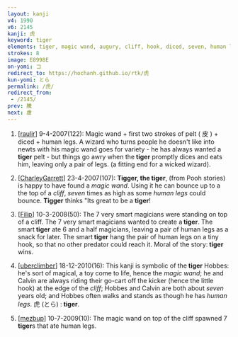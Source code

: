 ```yaml
---
layout: kanji
v4: 1990
v6: 2145
kanji: 虎
keyword: tiger
elements: tiger, magic wand, augury, cliff, hook, diced, seven, human legs
strokes: 8
image: E8998E
on-yomi: コ
redirect_to: https://hochanh.github.io/rtk/虎
kun-yomi: とら
permalink: /虎/
redirect_from:
 - /2145/
prev: 騰
next: 虜
---
```


1) [<a href="http://kanji.koohii.com/profile/raulir">raulir</a>] 9-4-2007(122): Magic wand + first two strokes of pelt ( 皮 ) + diced + human legs. A wizard who turns people he doesn&#039;t like into newts with his magic wand goes for variety - he has always wanted a<strong> tiger</strong> pelt - but things go awry when the<strong> tiger</strong> promptly dices and eats him, leaving only a pair of legs. (a fitting end for a wicked wizard).

2) [<a href="http://kanji.koohii.com/profile/CharleyGarrett">CharleyGarrett</a>] 23-4-2007(107): <strong>Tigger, the<strong> tiger</strong></strong>, (from Pooh stories) is happy to have found a <em>magic wand</em>. Using it he can bounce up to a the top of a <em>cliff</em>, <em>seven</em> times as high as some <em>human legs</em> could bounce. <strong>Tigger</strong> thinks &quot;Its great to be a <strong>tiger</strong>!

3) [<a href="http://kanji.koohii.com/profile/Filip">Filip</a>] 10-3-2008(50): The 7 very smart magicians were standing on top of a cliff. The 7 very smart magicians wanted to create a<strong> tiger</strong>. The smart<strong> tiger</strong> ate 6 and a half magicians, leaving a pair of human legs as a snack for later. The smart<strong> tiger</strong> hang the pair of human legs on a tiny hook, so that no other predator could reach it. Moral of the story:<strong> tiger</strong> wins.

4) [<a href="http://kanji.koohii.com/profile/uberclimber">uberclimber</a>] 18-12-2010(16): This kanji is symbolic of the<strong> tiger</strong> Hobbes: he&#039;s sort of magical, a toy come to life, hence the <em>magic wand</em>; he and Calvin are always riding their go-cart off the kicker (hence the little hook) at the edge of the <em>cliff</em>; Hobbes and Calvin are both about <em>seven</em> years old; and Hobbes often walks and stands as though he has <em>human legs</em>. 虎 (とら) :<strong> tiger</strong>.

5) [<a href="http://kanji.koohii.com/profile/mezbup">mezbup</a>] 10-7-2009(10): The magic wand on top of the cliff spawned 7<strong> tiger</strong>s that ate human legs.

